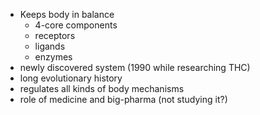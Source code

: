 - Keeps body in balance
	- 4-core components
	- receptors
	- ligands
	- enzymes
- newly discovered system (1990 while researching THC)
- long evolutionary history
- regulates all kinds of body mechanisms
- role of medicine and big-pharma (not studying it?)
